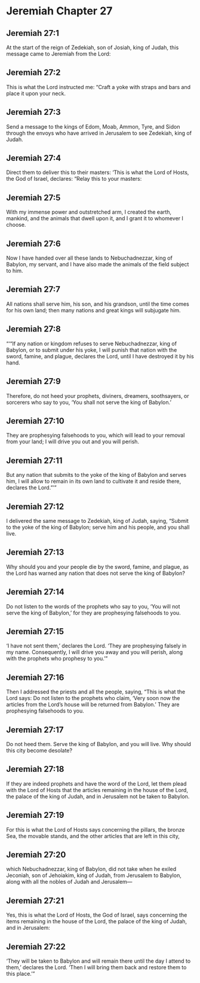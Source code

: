 # Jeremiah Chapter 27

## Jeremiah 27:1
At the start of the reign of Zedekiah, son of Josiah, king of Judah, this message came to Jeremiah from the Lord:

## Jeremiah 27:2
This is what the Lord instructed me: “Craft a yoke with straps and bars and place it upon your neck.

## Jeremiah 27:3
Send a message to the kings of Edom, Moab, Ammon, Tyre, and Sidon through the envoys who have arrived in Jerusalem to see Zedekiah, king of Judah.

## Jeremiah 27:4
Direct them to deliver this to their masters: ‘This is what the Lord of Hosts, the God of Israel, declares: “Relay this to your masters:

## Jeremiah 27:5
With my immense power and outstretched arm, I created the earth, mankind, and the animals that dwell upon it, and I grant it to whomever I choose.

## Jeremiah 27:6
Now I have handed over all these lands to Nebuchadnezzar, king of Babylon, my servant, and I have also made the animals of the field subject to him.

## Jeremiah 27:7
All nations shall serve him, his son, and his grandson, until the time comes for his own land; then many nations and great kings will subjugate him.

## Jeremiah 27:8
“‘“If any nation or kingdom refuses to serve Nebuchadnezzar, king of Babylon, or to submit under his yoke, I will punish that nation with the sword, famine, and plague, declares the Lord, until I have destroyed it by his hand.

## Jeremiah 27:9
Therefore, do not heed your prophets, diviners, dreamers, soothsayers, or sorcerers who say to you, ‘You shall not serve the king of Babylon.’

## Jeremiah 27:10
They are prophesying falsehoods to you, which will lead to your removal from your land; I will drive you out and you will perish.

## Jeremiah 27:11
But any nation that submits to the yoke of the king of Babylon and serves him, I will allow to remain in its own land to cultivate it and reside there, declares the Lord.”’”

## Jeremiah 27:12
I delivered the same message to Zedekiah, king of Judah, saying, “Submit to the yoke of the king of Babylon; serve him and his people, and you shall live.

## Jeremiah 27:13
Why should you and your people die by the sword, famine, and plague, as the Lord has warned any nation that does not serve the king of Babylon?

## Jeremiah 27:14
Do not listen to the words of the prophets who say to you, ‘You will not serve the king of Babylon,’ for they are prophesying falsehoods to you.

## Jeremiah 27:15
‘I have not sent them,’ declares the Lord. ‘They are prophesying falsely in my name. Consequently, I will drive you away and you will perish, along with the prophets who prophesy to you.’”

## Jeremiah 27:16
Then I addressed the priests and all the people, saying, “This is what the Lord says: Do not listen to the prophets who claim, ‘Very soon now the articles from the Lord’s house will be returned from Babylon.’ They are prophesying falsehoods to you.

## Jeremiah 27:17
Do not heed them. Serve the king of Babylon, and you will live. Why should this city become desolate?

## Jeremiah 27:18
If they are indeed prophets and have the word of the Lord, let them plead with the Lord of Hosts that the articles remaining in the house of the Lord, the palace of the king of Judah, and in Jerusalem not be taken to Babylon.

## Jeremiah 27:19
For this is what the Lord of Hosts says concerning the pillars, the bronze Sea, the movable stands, and the other articles that are left in this city,

## Jeremiah 27:20
which Nebuchadnezzar, king of Babylon, did not take when he exiled Jeconiah, son of Jehoiakim, king of Judah, from Jerusalem to Babylon, along with all the nobles of Judah and Jerusalem—

## Jeremiah 27:21
Yes, this is what the Lord of Hosts, the God of Israel, says concerning the items remaining in the house of the Lord, the palace of the king of Judah, and in Jerusalem:

## Jeremiah 27:22
‘They will be taken to Babylon and will remain there until the day I attend to them,’ declares the Lord. ‘Then I will bring them back and restore them to this place.’”
